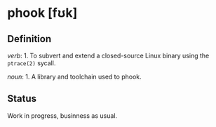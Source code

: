 phook [fʊk]
===========

Definition
----------

_verb_: 1. To subvert and extend a closed-source Linux binary using the `ptrace(2)` sycall.

_noun_: 1. A library and toolchain used to phook.

Status
------

Work in progress, businness as usual.


